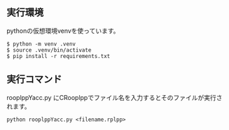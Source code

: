 
## 実行環境
pythonの仮想環境venvを使っています。
```
$ python -m venv .venv 
$ source .venv/bin/activate
$ pip install -r requirements.txt
```


## 実行コマンド

rooplppYacc.py にCRooplppでファイル名を入力するとそのファイルが実行されます。
```
python rooplppYacc.py <filename.rplpp>
```

